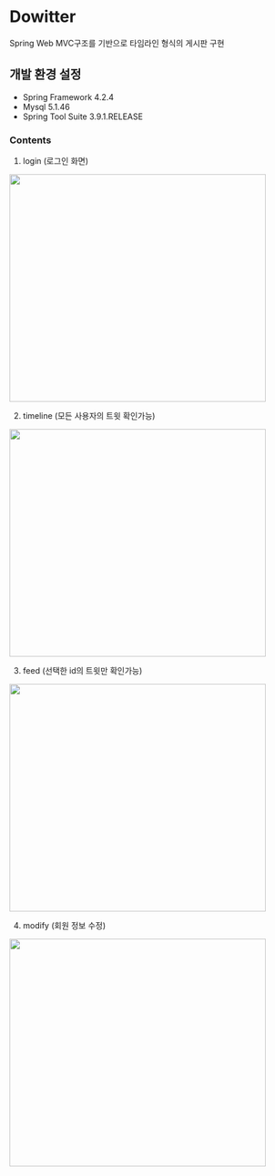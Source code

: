 # Dowitter
Spring Web MVC구조를 기반으로 타임라인 형식의 게시판 구현

## 개발 환경 설정
* Spring Framework 4.2.4
* Mysql 5.1.46
* Spring Tool Suite 3.9.1.RELEASE

### Contents
1. login
(로그인 화면)

<img src="https://user-images.githubusercontent.com/78137352/144749253-c5fa6540-f088-4a39-9041-66efddf1988d.PNG"  width="450" height="400">

2. timeline
(모든 사용자의 트윗 확인가능)
<img src="https://user-images.githubusercontent.com/78137352/144749686-e7c632f7-9c47-42bb-8626-aa54f7972dfe.PNG"  width="450" height="400">

3. feed
(선택한 id의 트윗만 확인가능)
<img src="https://user-images.githubusercontent.com/78137352/144749643-6b41a4f6-8429-42be-98d6-31daddd685a0.PNG"  width="450" height="400">

4. modify
(회원 정보 수정)
<img src="https://user-images.githubusercontent.com/78137352/144749751-a58c74cb-bffe-4630-bcc7-94ac01b4557d.PNG"  width="450" height="400">

